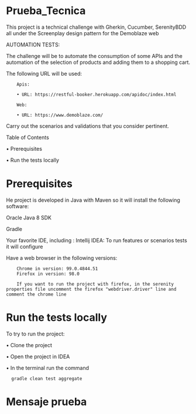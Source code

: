 # Prueba_Tecnica

This project is a technical challenge with Gherkin, Cucumber, SerenityBDD all under the Screenplay design pattern for the Demoblaze web

AUTOMATION TESTS:

The challenge will be to automate the consumption of some APIs and the automation of the selection of products and adding them to a shopping cart.

The following URL will be used:

        Apis:

        • URL: https://restful-booker.herokuapp.com/apidoc/index.html

        Web:

        • URL: https://www.demoblaze.com/

Carry out the scenarios and validations that you consider pertinent.

Table of Contents

  • Prerequisites

  • Run the tests locally

# Prerequisites
  He project is developed in Java with Maven so it will install the following software:

  Oracle Java 8 SDK

  Gradle

  Your favorite IDE, including :
  Intellij IDEA: To run features or scenarios tests it will configure
  
  Have a web browser in the following versions:

        Chrome in version: 99.0.4844.51
        Firefox in version: 98.0

        If you want to run the project with firefox, in the serenity properties file uncomment the firefox "webdriver.driver" line and comment the chrome line 

# Run the tests locally
  To try to run the project:

  • Clone the project
  
  • Open the project in IDEA
  
  • In the terminal run the command
  
      gradle clean test aggregate

# Mensaje prueba

